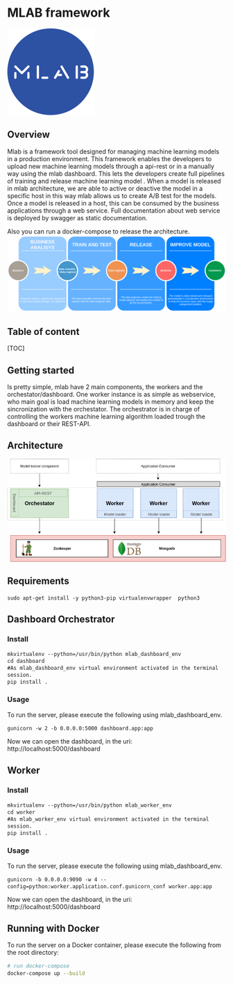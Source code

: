 # MLAB framework
![alt text](var/asserts/Mlab-Logo.png)
## Overview
Mlab is a framework tool designed for managing machine learning models in a production environment. This framework enables the developers to upload new machine learning models through a api-rest or in a manually way using the mlab dashboard. This lets the developers create full pipelines of training and release machine learning model . When a model is released in mlab architecture, we are able to active or deactive the model in a specific host in this way mlab allows us to create A/B test for the models. Once a model is released in a host, this can be consumed by the business applications through a web service.
Full documentation about web service is deployed by swagger as static documentation.

Also you can run a docker-compose to release the architecture.
![alt text](var/asserts/Mlab-UseCasePipeline.png)

## Table of content
[TOC]

## Getting started
Is pretty simple, mlab have 2 main components, the workers and the orchestator/dashboard. One worker instance is as simple as webservice, who main goal is load machine learning models in memory and keep the sincronization with the orchestator. The orchestrator is in charge of controlling the workers machine learning algorithm loaded trough the dashboard or their REST-API.
## Architecture
![alt text](var/asserts/Mlab-Architecture.png)

## Requirements
```
sudo apt-get install -y python3-pip virtualenvwrapper  python3
```
## Dashboard Orchestrator

### Install
```
mkvirtualenv --python=/usr/bin/python mlab_dashboard_env
cd dashboard
#As mlab_dashboard_env virtual environment activated in the terminal session.
pip install .
```
### Usage

To run the server, please execute the following using mlab_dashboard_env.  
```
gunicorn -w 2 -b 0.0.0.0:5000 dashboard.app:app
```

Now we can open the dashboard, in the uri: http://localhost:5000/dashboard

## Worker

### Install
```
mkvirtualenv --python=/usr/bin/python mlab_worker_env
cd worker
#As mlab_worker_env virtual environment activated in the terminal session.
pip install .
```
### Usage

To run the server, please execute the following using mlab_dashboard_env.  
```
gunicorn -b 0.0.0.0:9090 -w 4 --config=python:worker.application.conf.gunicorn_conf worker.app:app
```

Now we can open the dashboard, in the uri: http://localhost:5000/dashboard

## Running with Docker

To run the server on a Docker container, please execute the following from the root directory:

```bash
# run docker-compose
docker-compose up --build
```